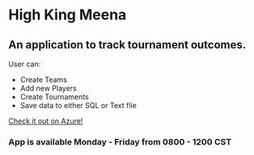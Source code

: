 # High King Meena
## An application to track tournament outcomes.
User can:
- Create Teams
- Add new Players
- Create Tournaments
- Save data to either SQL or Text file

[Check it out on Azure!](https://www.instagram.com/easyeigo/) 

### App is available Monday - Friday from 0800 - 1200 CST


